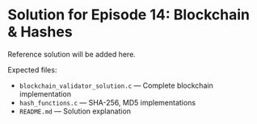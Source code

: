 # Solution for Episode 14: Blockchain & Hashes

Reference solution will be added here.

Expected files:
- `blockchain_validator_solution.c` — Complete blockchain implementation
- `hash_functions.c` — SHA-256, MD5 implementations
- `README.md` — Solution explanation

